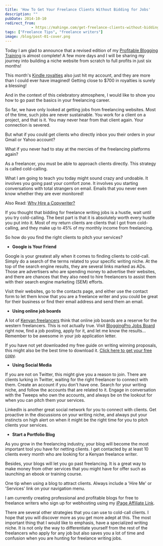```yaml
---
title: 'How To Get Your Freelance Clients Without Bidding for Jobs'
description: ""
pubDate: 2014-10-10
redirect_from:
            - https://mahinge.com/get-freelance-clients-without-bidding-jobs/
tags: ["Freelance Tips", "freelance writers"]
image: /blog/post-01-cover.png
---
```

<!-- wp:paragraph -->

Today I am glad to announce that a revised edition of my [Profitable Blogging Training](https://mahinge.com/start-free-blog) is almost complete! A few more days and I will be sharing my journey into building a niche website from scratch to full profits in just six months!

<!-- /wp:paragraph -->

<!-- wp:paragraph -->

This month's [Kindle royalties](https://mahinge.com/introducing-kindle-bestsellers-program/) also just hit my account, and they are more than I could ever have imagined! Getting close to \$700 in royalties is surely a blessing!

<!-- /wp:paragraph -->

<!-- wp:paragraph -->

And in the context of this celebratory atmosphere, I would like to show you how to go past the basics in your freelancing career.

<!-- /wp:paragraph -->

<!-- wp:paragraph -->

So far, we have only looked at getting jobs from freelancing websites. Most of the time, such jobs are never sustainable. You work for a client on a project, and that is it. You may never hear from that client again. Your connection is severed.

<!-- /wp:paragraph -->

<!-- wp:paragraph -->

But what if you could get clients who directly inbox you their orders in your Gmail or Yahoo account?

<!-- /wp:paragraph -->

<!-- wp:paragraph -->

What if you never had to stay at the mercies of the freelancing platforms again?

<!-- /wp:paragraph -->

<!-- wp:paragraph -->

As a freelancer, you must be able to approach clients directly. This strategy is called cold-calling.

<!-- /wp:paragraph -->

<!-- wp:paragraph -->

What I am going to teach you today might sound crazy and undoable. It involves you going past your comfort zone. It involves you starting conversations with total strangers on email. Emails that you never even know whether they are ever monitored!

<!-- /wp:paragraph -->

<!-- wp:paragraph -->

Also Read: [Why Hire a Copywriter?](https://www.seocopywritinginc.com/)

<!-- /wp:paragraph -->

<!-- wp:paragraph -->

If you thought that bidding for freelance writing jobs is a hustle, wait until you try cold-calling. The best part is that it is absolutely worth every hustle you put into it. Most of my return clients are clients that I got from cold-calling, and they make up to 45% of my monthly income from freelancing.

<!-- /wp:paragraph -->

<!-- wp:paragraph -->

So how do you find the right clients to pitch your services?

<!-- /wp:paragraph -->

<!-- wp:list -->

- **Google is Your Friend**

<!-- /wp:list -->

<!-- wp:html -->

Google is your greatest ally when it comes to finding clients to cold-call. Simply do a search of the terms related to your specific writing niche. At the top of the search engine results, they are several links marked as ADs. Those are advertisers who are spending money to advertise their websites, and there are chances that they also need to hire freelancers to assist them with their search engine marketing (SEM) efforts.

<!-- /wp:html -->

<!-- wp:html -->

<!-- /wp:html -->

<!-- wp:html -->

Visit their websites, go to the contacts page, and either use the contact form to let them know that you are a freelance writer and you could be great for their business or find their email address and send them an email.

<!-- /wp:html -->

<!-- wp:html -->

- **Using online job boards**

A lot of [Kenyan freelancers](http://www.andikawriters.com/ "Andika Writers Network") think that online job boards are a reserve for the western freelancers. This is not actually true. Visit [BloggingPro Jobs Board](https://mahinge.com/wp-content/uploads/2014/10/jobs) right now, find a job posting, apply for it, and let me know the results... Remember to be awesome in your job application letter.

If you have not yet downloaded my free guide on writing winning proposals, this might also be the best time to download it. [Click here to get your free copy](https://mahinge.com/how-to-write-winning-freelance-proposals/ "The Winning Proposal").

<!-- /wp:html -->

<!-- wp:html -->

<!-- /wp:html -->

<!-- wp:html -->

- **Using Social Media**

<!-- /wp:html -->

<!-- wp:html -->

If you are not on Twitter, this might give you a reason to join. There are clients lurking in Twitter, waiting for the right freelancer to connect with them. Create an account if you don't have one. Search for your writing niche, and follow the accounts that are related to it. Engage in conversation with the Tweeps who own the accounts, and always be on the lookout for when you can pitch them your services.

<!-- /wp:html -->

<!-- wp:html -->

<!-- /wp:html -->

<!-- wp:html -->

LinkedIn is another great social network for you to connect with clients. Get proactive in the discussions on your writing niche, and always put your instincts on high alert on when it might be the right time for you to pitch clients your services.

<!-- /wp:html -->

<!-- wp:html -->

<!-- /wp:html -->

<!-- wp:list -->

- **Start a Portfolio Blog**

<!-- /wp:list -->

<!-- wp:html -->

<!-- /wp:html -->

<!-- wp:html -->

As you grow in the freelancing industry, your blog will become the most important tool you have for netting clients. I get contacted by at least 10 clients every month who are looking for a Kenyan freelance writer.

<!-- /wp:html -->

<!-- wp:html -->

<!-- /wp:html -->

<!-- wp:html -->

Besides, your blogs will let you go past freelancing. It is a great way to make money from other services that you might have for offer such as launching an ebook or training course.

<!-- /wp:html -->

<!-- wp:html -->

<!-- /wp:html -->

<!-- wp:html -->

One tip when using a blog to attract clients. Always include a 'Hire Me' or 'Services' link on your navigation menu.

<!-- /wp:html -->

<!-- wp:html -->

<!-- /wp:html -->

<!-- wp:html -->

I am currently creating professional and profitable blogs for free to freelance writers who sign up for webhosting using my [iPage Affiliate Link](https://mahinge.com/visit/ipage).

<!-- /wp:html -->

<!-- wp:html -->

<!-- /wp:html -->

<!-- wp:html -->

There are several other strategies that you can use to cold-call clients. I hope that you will discover more as you get more adept at this. The most important thing that I would like to emphasis, have a specialized writing niche. It is not only the way to differentiate yourself from the rest of the freelancers who apply for any job but also saves you a lot of time and confusion when you are hunting for freelance writing jobs.

<!-- /wp:html -->
